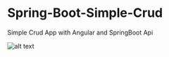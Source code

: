 # Spring-Boot-Simple-Crud

Simple Crud App with Angular and SpringBoot Api


![alt text](https://github.com/ghassendev/angularSpringBootCRUD/img/liste.PNG)
